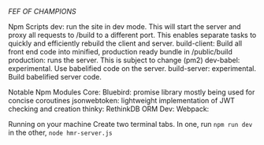 *FEF OF CHAMPIONS*

Npm Scripts
dev: run the site in dev mode. This will start the server and proxy all requests to /build to a different port. This enables separate tasks to quickly and efficiently rebuild the client and server.
build-client: Build all front end code into minified, production ready bundle in /public/build
production: runs the server. This is subject to change (pm2)
dev-babel: experimental. Use babelified code on the server.
build-server: experimental. Build babelified server code.

Notable Npm Modules
  Core:
      Bluebird: promise library mostly being used for concise coroutines
      jsonwebtoken: lightweight implementation of JWT checking and creation
      thinky: RethinkDB ORM
  Dev:
      Webpack:

Running on your machine
  Create two terminal tabs. In one, run ```npm run dev``` in the other, ```node hmr-server.js```
